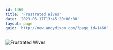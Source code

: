 ```yaml
---
id: 1460
title: 'Frustrated Wives'
date: '2023-03-17T13:45:20+00:00'
layout: page
guid: 'http://new.andydixon.com/?page_id=1460'
---
```


![Frustrated Wives](https://i0.wp.com/assets.g8x2.ldn.idrivee2-23.com/posters/Frustrated%20Wives%2001.jpg?w=1200&ssl=1 "Frustrated Wives")